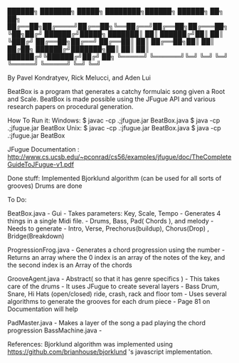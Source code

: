 ██████╗ ███████╗ █████╗ ████████╗██████╗  ██████╗ ██╗  ██╗
██╔══██╗██╔════╝██╔══██╗╚══██╔══╝██╔══██╗██╔═══██╗╚██╗██╔╝
██████╔╝█████╗  ███████║   ██║   ██████╔╝██║   ██║ ╚███╔╝ 
██╔══██╗██╔══╝  ██╔══██║   ██║   ██╔══██╗██║   ██║ ██╔██╗ 
██████╔╝███████╗██║  ██║   ██║   ██████╔╝╚██████╔╝██╔╝ ██╗
╚═════╝ ╚══════╝╚═╝  ╚═╝   ╚═╝   ╚═════╝  ╚═════╝ ╚═╝  ╚═╝
                                                          


By Pavel Kondratyev, Rick Melucci, and Aden Lui

BeatBox is a program that generates a catchy formulaic song given a Root and Scale.
BeatBox is made possible using the JFugue API and various research papers on procedural generation.

How To Run it: 
    Windows:
        $ javac -cp .;jfugue.jar BeatBox.java
        $ java -cp .;jfugue.jar BeatBox
    Unix:
        $ javac -cp .:jfugue.jar BeatBox.java
        $ java -cp .:jfugue.jar BeatBox
        
        
JFugue Documentation : http://www.cs.ucsb.edu/~pconrad/cs56/examples/jfugue/doc/TheCompleteGuideToJFugue-v1.pdf


Done stuff: 
    Implemented Bjorklund algorithm (can be used for all sorts of grooves) 
    Drums are done
    
To Do: 

BeatBox.java
    - Gui
        - Takes parameters: Key, Scale, Tempo
    - Generates 4 things in a single Midi file.
        - Drums, Bass, Pad( Chords ), and melody
    - Needs to generate 
        - Intro, Verse, Prechorus(buildup), Chorus(Drop) , Bridge(Breakdown)
        
ProgressionFrog.java
    - Generates a chord progression using the number 
    - Returns an array where the 0 index is an array of the notes of the key, and the second index is an Array of the chords
    
GrooveAgent.java
    - Abstract( so that it has genre specifics )
    - This takes care of the drums
    - It uses JFugue to create several layers
        - Bass Drum, Snare, Hi Hats (open/closed) ride, crash, rack and floor tom
    - Uses several algorithms to generate the grooves for each drum piece
    - Page 81 on Documentation will help
    
PadMaster.java
    - Makes a layer of the song a pad playing the chord progression
BassMachine.java
    - 
    
    
References:
    Bjorklund algorithm was implemented using https://github.com/brianhouse/bjorklund 's javascript implementation.